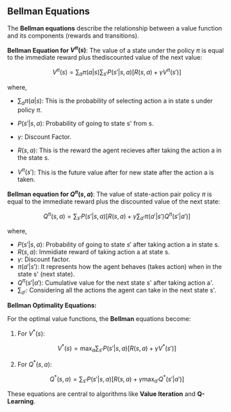 ## Bellman Equations

The **Bellman equations** describe the relationship between a value function and its components (rewards and transitions).

**Bellman Equation for $V^\pi(s)$**:
The value of a state under the policy $\pi$ is equal to the immediate reward plus thediscounted value of the next value:

$$
V^\pi(s) = \sum_a \pi(a | s) \sum_{s'} P (s' | s, a)[R(s, a) + \gamma V^\pi(s')]
$$

where,

- $\sum_a \pi(a | s)$: This is the probability of selecting action a in state s under policy $\pi$.

- $P(s'|s, a)$: Probability of going to state s' from s.
- $\gamma$: Discount Factor.
- $R(s,a)$: This is the reward the agent recieves after taking the action a in the state s.
- $V^\pi(s')$: This is the future value after for new state after the action a is taken.

**Bellman equation for $Q^\pi(s, a)$**:
The value of state-action pair policy $\pi$ is equal to the immediate reward plus the discounted value of the next state:

$$
Q^\pi(s, a) = \sum_{s'}P(s'|s, a)[R(s, a) + \gamma \sum_{a'} \pi(a'|s') Q^\pi(s'|a')]
$$

where, 
- $P(s'|s, a)$: Probability of going to state $s'$ after taking action a in state s.
- $R(s, a)$: Immidiate reward of taking action a at state s.
- $\gamma$: Discount factor.
- $\pi(a'|s')$: It represents how the agent behaves (takes action) when in the state s' (next state).
- $Q^\pi(s'|a')$: Cumulative value for the next state s' after taking action a'.
- $\sum_{a'}$: Considering all the actions the agent can take in the next state s'.

**Bellman Optimality Equations:**

For the optimal value functions, the **Bellman** equations become:

1. For $V^*(s)$:

$$
V^*(s) = \max_a \sum_{s'} P(s'|s, a)[R(s, a) + \gamma V^*(s')]
$$

2. For $Q^*(s, a)$:

$$
Q^*(s, a) = \sum_{s'} P(s'|s, a) [R(s, a) + \gamma \max_{a'} Q^*(s'|a')]
$$

These equations are central to algorithms like **Value Iteration** and **Q-Learning**.